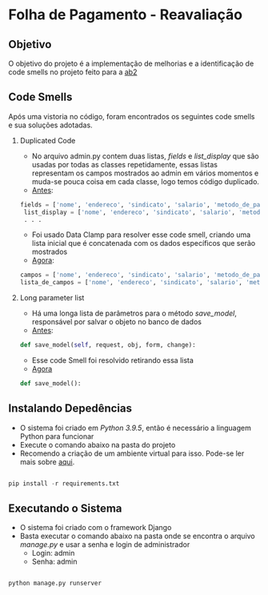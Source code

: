 # Folha de Pagamento - Reavaliação
## Objetivo
O objetivo do projeto é a implementação de melhorias e a identificação de code smells no projeto feito para a [ab2](https://github.com/brsevero/folha_refatorada)

## Code Smells
Após uma vistoria no código, foram encontrados os seguintes code smells e sua soluções adotadas.

1. Duplicated Code
   - No arquivo admin.py contem duas listas, _fields_ e _list_display_ que são usadas por todas as classes repetidamente, essas listas representam os campos mostrados ao admin em vários momentos e muda-se pouca coisa em cada classe, logo temos código duplicado.
   - [Antes](https://github.com/brsevero/folha_refatorada/blob/01c121f3aaa4f571c04e3791daccf96bb677567c/sistema/admin.py#L5):
   ~~~Python
   fields = ['nome', 'endereco', 'sindicato', 'salario', 'metodo_de_pagamento', 'dia_do_pagamento']
    list_display = ['nome', 'endereco', 'sindicato', 'salario', 'metodo_de_pagamento', 'dia_do_pagamento','pagamento']
    . . . 
   ~~~
   - Foi usado Data Clamp para resolver esse code smell, criando uma lista inicial que é concatenada com os dados específicos que serão mostrados
   - [Agora](https://github.com/brsevero/Folha-Reavaliacao/blob/38d2cb53a932f2ab52a0dc23a30427eaee4fe016/sistema/admin.py#L4):
   ~~~Python
   campos = ['nome', 'endereco', 'sindicato', 'salario', 'metodo_de_pagamento']
   lista_de_campos = ['nome', 'endereco', 'sindicato', 'salario', 'metodo_de_pagamento','pagamento']
   ~~~

1. Long parameter list
   - Há uma longa lista de parâmetros para o método _save_model_, responsável por salvar o objeto no banco de dados
   - [Antes](https://github.com/brsevero/folha_refatorada/blob/01c121f3aaa4f571c04e3791daccf96bb677567c/sistema/admin.py#L7):
   ~~~Python
   def save_model(self, request, obj, form, change):
   ~~~
   - Esse code Smell foi resolvido retirando essa lista
   - [Agora]()
   ~~~Python
   def save_model():
   ~~~

## Instalando Depedências
- O sistema foi criado em _Python 3.9.5_, então é necessário a linguagem Python para funcionar
- Execute o comando abaixo na pasta do projeto
- Recomendo a criação de um ambiente virtual para isso. Pode-se ler mais sobre [aqui](https://docs.python.org/pt-br/3/tutorial/venv.html).

~~~python

pip install -r requirements.txt

~~~

## Executando o Sistema
- O sistema foi criado com o framework Django
- Basta executar o comando abaixo na pasta onde se encontra o arquivo _manage.py_ e usar a senha e login de administrador
  - Login: admin
  - Senha: admin

~~~python

python manage.py runserver

~~~